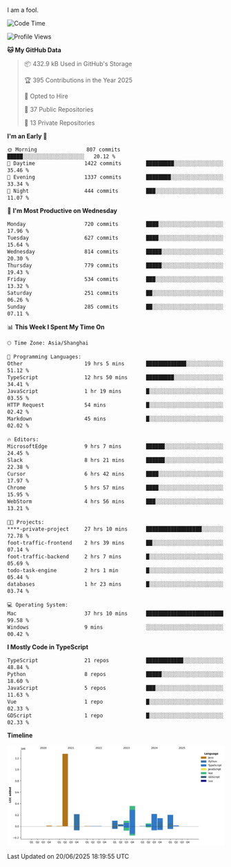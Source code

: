 I am a fool.

<!--START_SECTION:waka-->
![Code Time](http://img.shields.io/badge/Code%20Time-3%2C196%20hrs%2047%20mins-blue)

![Profile Views](http://img.shields.io/badge/Profile%20Views-3-blue)

**🐱 My GitHub Data** 

> 📦 432.9 kB Used in GitHub's Storage 
 > 
> 🏆 395 Contributions in the Year 2025
 > 
> 💼 Opted to Hire
 > 
> 📜 37 Public Repositories 
 > 
> 🔑 13 Private Repositories 
 > 
**I'm an Early 🐤** 

```text
🌞 Morning                807 commits         █████░░░░░░░░░░░░░░░░░░░░   20.12 % 
🌆 Daytime                1422 commits        █████████░░░░░░░░░░░░░░░░   35.46 % 
🌃 Evening                1337 commits        ████████░░░░░░░░░░░░░░░░░   33.34 % 
🌙 Night                  444 commits         ███░░░░░░░░░░░░░░░░░░░░░░   11.07 % 
```
📅 **I'm Most Productive on Wednesday** 

```text
Monday                   720 commits         ████░░░░░░░░░░░░░░░░░░░░░   17.96 % 
Tuesday                  627 commits         ████░░░░░░░░░░░░░░░░░░░░░   15.64 % 
Wednesday                814 commits         █████░░░░░░░░░░░░░░░░░░░░   20.30 % 
Thursday                 779 commits         █████░░░░░░░░░░░░░░░░░░░░   19.43 % 
Friday                   534 commits         ███░░░░░░░░░░░░░░░░░░░░░░   13.32 % 
Saturday                 251 commits         ██░░░░░░░░░░░░░░░░░░░░░░░   06.26 % 
Sunday                   285 commits         ██░░░░░░░░░░░░░░░░░░░░░░░   07.11 % 
```


📊 **This Week I Spent My Time On** 

```text
🕑︎ Time Zone: Asia/Shanghai

💬 Programming Languages: 
Other                    19 hrs 5 mins       █████████████░░░░░░░░░░░░   51.12 % 
TypeScript               12 hrs 50 mins      █████████░░░░░░░░░░░░░░░░   34.41 % 
JavaScript               1 hr 19 mins        █░░░░░░░░░░░░░░░░░░░░░░░░   03.55 % 
HTTP Request             54 mins             █░░░░░░░░░░░░░░░░░░░░░░░░   02.42 % 
Markdown                 45 mins             █░░░░░░░░░░░░░░░░░░░░░░░░   02.02 % 

🔥 Editors: 
MicrosoftEdge            9 hrs 7 mins        ██████░░░░░░░░░░░░░░░░░░░   24.45 % 
Slack                    8 hrs 21 mins       ██████░░░░░░░░░░░░░░░░░░░   22.38 % 
Cursor                   6 hrs 42 mins       ████░░░░░░░░░░░░░░░░░░░░░   17.97 % 
Chrome                   5 hrs 57 mins       ████░░░░░░░░░░░░░░░░░░░░░   15.95 % 
WebStorm                 4 hrs 56 mins       ███░░░░░░░░░░░░░░░░░░░░░░   13.21 % 

🐱‍💻 Projects: 
****-private-project     27 hrs 10 mins      ██████████████████░░░░░░░   72.78 % 
foot-traffic-frontend    2 hrs 39 mins       ██░░░░░░░░░░░░░░░░░░░░░░░   07.14 % 
foot-traffic-backend     2 hrs 7 mins        █░░░░░░░░░░░░░░░░░░░░░░░░   05.69 % 
todo-task-engine         2 hrs 1 min         █░░░░░░░░░░░░░░░░░░░░░░░░   05.44 % 
databases                1 hr 23 mins        █░░░░░░░░░░░░░░░░░░░░░░░░   03.74 % 

💻 Operating System: 
Mac                      37 hrs 10 mins      █████████████████████████   99.58 % 
Windows                  9 mins              ░░░░░░░░░░░░░░░░░░░░░░░░░   00.42 % 
```

**I Mostly Code in TypeScript** 

```text
TypeScript               21 repos            ████████████░░░░░░░░░░░░░   48.84 % 
Python                   8 repos             █████░░░░░░░░░░░░░░░░░░░░   18.60 % 
JavaScript               5 repos             ███░░░░░░░░░░░░░░░░░░░░░░   11.63 % 
Vue                      1 repo              █░░░░░░░░░░░░░░░░░░░░░░░░   02.33 % 
GDScript                 1 repo              █░░░░░░░░░░░░░░░░░░░░░░░░   02.33 % 
```



**Timeline**

![Lines of Code chart](https://raw.githubusercontent.com/VeejaLiu/VeejaLiu/master/assets/bar_graph.png)


 Last Updated on 20/06/2025 18:19:55 UTC
<!--END_SECTION:waka-->
